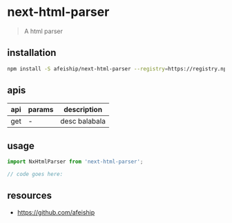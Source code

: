 # next-html-parser
> A html parser

## installation
```bash
npm install -S afeiship/next-html-parser --registry=https://registry.npm.taobao.org
```

## apis
| api | params | description   |
|-----|--------|---------------|
| get | -      | desc balabala |

## usage
```js
import NxHtmlParser from 'next-html-parser';

// code goes here:
```

## resources
- https://github.com/afeiship
